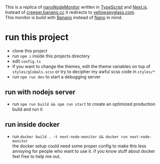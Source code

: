 This is a replica of [nanoNodeMonitor](https://github.com/NanoTools/nanoNodeMonitor) written in [TypeScript](https://github.com/microsoft/TypeScript) and [Next.js](https://github.com/vercel/next.js).\
Instead of [creeper.banano.cc](https://creeper.banano.cc) it redirects to [yellowspyglass.com](https://yellowspyglass.com).\
This monitor is build with [Banano](https://banano.cc/) instead of [Nano](https://nano.org/) in mind.

# run this project

-   clone this project
-   run `npm i` inside this projects directory
-   edit `config.ts`
-   if you want to change the themes, edit the theme variables on top of `styles/globals.scss` or try to decipher my awful scss code in `styles/*`
-   run `npm run dev` to start a debugging server
## run with nodejs server
-   run `npm run build && npm run start` to create an optimized production build and run it
## run inside docker
-   run `docker build . -t next-node-monitor && docker run next-node-monitor`\
the docker setup could need some proper config to make this less annoying for people who want to use it. if you know stuff about docker feel free to help me out.
